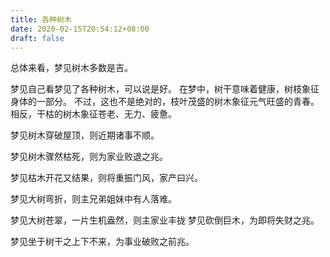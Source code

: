 ```yaml
---
title: 各种树木
date: 2020-02-15T20:54:12+08:00
draft: false
---
```


总体来看，梦见树木多数是吉。

梦见自己看梦见了各种树木，可以说是好。
在梦中，树干意味着健康，树枝象征身体的一部分。
不过，这也不是绝对的，枝叶茂盛的树木象征元气旺盛的青春。
相反，干枯的树木象征苍老、无力、疲惫。

梦见树木穿破屋顶，则近期诸事不顺。

梦见树木骤然枯死，则为家业败退之兆。

梦见枯木开花又结果，则将重振门风，家产曰兴。

梦见大树弯折，则主兄弟姐妹中有人落难。

梦见大树苍翠，一片生机盎然，则主家业丰拢
梦见砍倒巨木，为即将失财之兆。

梦见坐于树干之上下不来，为事业破败之前兆。
